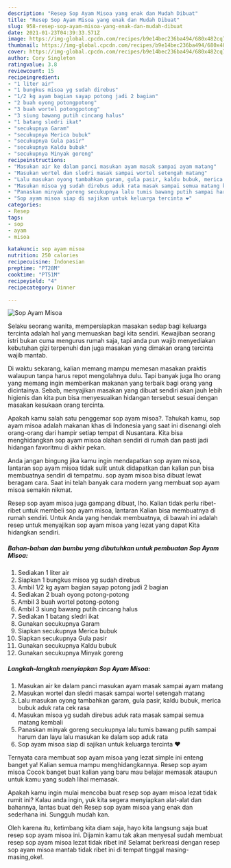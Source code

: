 ```yaml
---
description: "Resep Sop Ayam Misoa yang enak dan Mudah Dibuat"
title: "Resep Sop Ayam Misoa yang enak dan Mudah Dibuat"
slug: 958-resep-sop-ayam-misoa-yang-enak-dan-mudah-dibuat
date: 2021-01-23T04:39:33.571Z
image: https://img-global.cpcdn.com/recipes/b9e14bec236ba494/680x482cq70/sop-ayam-misoa-foto-resep-utama.jpg
thumbnail: https://img-global.cpcdn.com/recipes/b9e14bec236ba494/680x482cq70/sop-ayam-misoa-foto-resep-utama.jpg
cover: https://img-global.cpcdn.com/recipes/b9e14bec236ba494/680x482cq70/sop-ayam-misoa-foto-resep-utama.jpg
author: Cory Singleton
ratingvalue: 3.8
reviewcount: 15
recipeingredient:
- "1 liter air"
- "1 bungkus misoa yg sudah direbus"
- "1/2 kg ayam bagian sayap potong jadi 2 bagian"
- "2 buah oyong potongpotong"
- "3 buah wortel potongpotong"
- "3 siung bawang putih cincang halus"
- "1 batang sledri ikat"
- "secukupnya Garam"
- "secukupnya Merica bubuk"
- "secukupnya Gula pasir"
- "secukupnya Kaldu bubuk"
- "secukupnya Minyak goreng"
recipeinstructions:
- "Masukan air ke dalam panci masukan ayam masak sampai ayam matang"
- "Masukan wortel dan sledri masak sampai wortel setengah matang"
- "Lalu masukan oyong tambahkan garam, gula pasir, kaldu bubuk, merica bubuk aduk rata cek rasa"
- "Masukan misoa yg sudah direbus aduk rata masak sampai semua matang kembali"
- "Panaskan minyak goreng secukupnya lalu tumis bawang putih sampai harum dan layu lalu masukan ke dalam sop aduk rata"
- "Sop ayam misoa siap di sajikan untuk keluarga tercinta ❤"
categories:
- Resep
tags:
- sop
- ayam
- misoa

katakunci: sop ayam misoa 
nutrition: 250 calories
recipecuisine: Indonesian
preptime: "PT28M"
cooktime: "PT51M"
recipeyield: "4"
recipecategory: Dinner

---
```



![Sop Ayam Misoa](https://img-global.cpcdn.com/recipes/b9e14bec236ba494/680x482cq70/sop-ayam-misoa-foto-resep-utama.jpg)

Selaku seorang wanita, mempersiapkan masakan sedap bagi keluarga tercinta adalah hal yang memuaskan bagi kita sendiri. Kewajiban seorang istri bukan cuma mengurus rumah saja, tapi anda pun wajib menyediakan kebutuhan gizi terpenuhi dan juga masakan yang dimakan orang tercinta wajib mantab.

Di waktu  sekarang, kalian memang mampu memesan masakan praktis walaupun tanpa harus repot mengolahnya dulu. Tapi banyak juga lho orang yang memang ingin memberikan makanan yang terbaik bagi orang yang dicintainya. Sebab, menyajikan masakan yang dibuat sendiri akan jauh lebih higienis dan kita pun bisa menyesuaikan hidangan tersebut sesuai dengan masakan kesukaan orang tercinta. 



Apakah kamu salah satu penggemar sop ayam misoa?. Tahukah kamu, sop ayam misoa adalah makanan khas di Indonesia yang saat ini disenangi oleh orang-orang dari hampir setiap tempat di Nusantara. Kita bisa menghidangkan sop ayam misoa olahan sendiri di rumah dan pasti jadi hidangan favoritmu di akhir pekan.

Anda jangan bingung jika kamu ingin mendapatkan sop ayam misoa, lantaran sop ayam misoa tidak sulit untuk didapatkan dan kalian pun bisa membuatnya sendiri di tempatmu. sop ayam misoa bisa dibuat lewat beragam cara. Saat ini telah banyak cara modern yang membuat sop ayam misoa semakin nikmat.

Resep sop ayam misoa juga gampang dibuat, lho. Kalian tidak perlu ribet-ribet untuk membeli sop ayam misoa, lantaran Kalian bisa membuatnya di rumah sendiri. Untuk Anda yang hendak membuatnya, di bawah ini adalah resep untuk menyajikan sop ayam misoa yang lezat yang dapat Kita hidangkan sendiri.

<!--inarticleads1-->

##### Bahan-bahan dan bumbu yang dibutuhkan untuk pembuatan Sop Ayam Misoa:

1. Sediakan 1 liter air
1. Siapkan 1 bungkus misoa yg sudah direbus
1. Ambil 1/2 kg ayam bagian sayap potong jadi 2 bagian
1. Sediakan 2 buah oyong potong-potong
1. Ambil 3 buah wortel potong-potong
1. Ambil 3 siung bawang putih cincang halus
1. Sediakan 1 batang sledri ikat
1. Gunakan secukupnya Garam
1. Siapkan secukupnya Merica bubuk
1. Siapkan secukupnya Gula pasir
1. Gunakan secukupnya Kaldu bubuk
1. Gunakan secukupnya Minyak goreng




<!--inarticleads2-->

##### Langkah-langkah menyiapkan Sop Ayam Misoa:

1. Masukan air ke dalam panci masukan ayam masak sampai ayam matang
1. Masukan wortel dan sledri masak sampai wortel setengah matang
1. Lalu masukan oyong tambahkan garam, gula pasir, kaldu bubuk, merica bubuk aduk rata cek rasa
1. Masukan misoa yg sudah direbus aduk rata masak sampai semua matang kembali
1. Panaskan minyak goreng secukupnya lalu tumis bawang putih sampai harum dan layu lalu masukan ke dalam sop aduk rata
1. Sop ayam misoa siap di sajikan untuk keluarga tercinta ❤




Ternyata cara membuat sop ayam misoa yang lezat simple ini enteng banget ya! Kalian semua mampu menghidangkannya. Resep sop ayam misoa Cocok banget buat kalian yang baru mau belajar memasak ataupun untuk kamu yang sudah lihai memasak.

Apakah kamu ingin mulai mencoba buat resep sop ayam misoa lezat tidak rumit ini? Kalau anda ingin, yuk kita segera menyiapkan alat-alat dan bahannya, lantas buat deh Resep sop ayam misoa yang enak dan sederhana ini. Sungguh mudah kan. 

Oleh karena itu, ketimbang kita diam saja, hayo kita langsung saja buat resep sop ayam misoa ini. Dijamin kamu tak akan menyesal sudah membuat resep sop ayam misoa lezat tidak ribet ini! Selamat berkreasi dengan resep sop ayam misoa mantab tidak ribet ini di tempat tinggal masing-masing,oke!.

